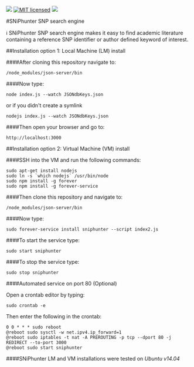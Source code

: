![](https://img.shields.io/badge/open%20access-open%20source-green.svg?colorA=fa5000&style=plastic)
[![MIT licensed](https://img.shields.io/badge/license-MIT-blue.svg?style=plastic)](https://github.com/Werner0/SNiPhunter/blob/master/LICENSE)
![](https://img.shields.io/badge/version-1.0.0-brightgreen.svg?style=plastic)

#SNiPhunter SNP search engine

:information_source: SNiPhunter SNP search engine makes it easy to find academic literature containing a reference SNP identifier or author defined keyword of interest.

##Installation option 1: Local Machine (LM) install

####After cloning this repository navigate to:

    /node_modules/json-server/bin

####Now type:

    node index.js --watch JSONdbKeys.json

or if you didn't create a symlink

    nodejs index.js --watch JSONdbKeys.json

####Then open your browser and go to:

    http://localhost:3000


##Installation option 2: Virtual Machine (VM) install

####SSH into the VM and run the following commands:

    sudo apt-get install nodejs
    sudo ln -s `which nodejs` /usr/bin/node
    sudo npm install -g forever
    sudo npm install -g forever-service


####Then clone this repository and navigate to:

    /node_modules/json-server/bin

####Now type:

    sudo forever-service install sniphunter --script index2.js

####To start the service type:

    sudo start sniphunter

####To stop the service type:

    sudo stop sniphunter

####Automated service on port 80 (Optional)

Open a crontab editor by typing:

    sudo crontab -e

Then enter the following in the crontab:

    0 0 * * * sudo reboot
    @reboot sudo sysctl -w net.ipv4.ip_forward=1
    @reboot sudo iptables -t nat -A PREROUTING -p tcp --dport 80 -j REDIRECT --to-port 3000
    @reboot sudo start sniphunter



####SNiPhunter LM and VM installations were tested on *Ubuntu v14.04*
